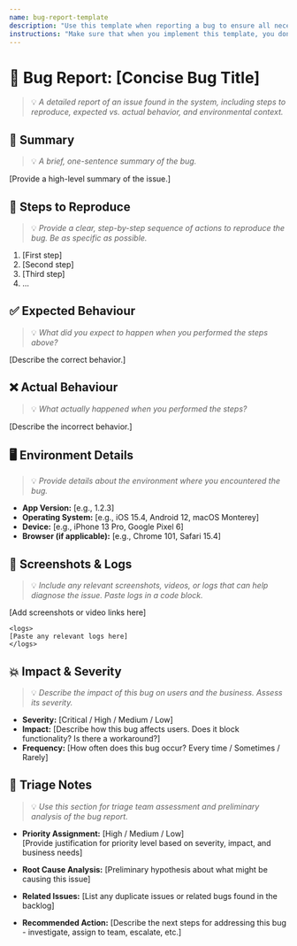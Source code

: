 ```yaml
---
name: bug-report-template
description: "Use this template when reporting a bug to ensure all necessary information is captured for effective triage and resolution."
instructions: "Make sure that when you implement this template, you don't include these instructions or any other front matter from this template in your work. Output should always and only be the markdown part outside of the front matter. Never include any tags like <example>, <commentary>, or similar tags - these serve only to increase clarity about implementation. Always use single [ ] brackets to indicate instructions the implementer should follow. When referencing other documents from this project, use wikilinks format [[filename-example-wiki-link]] to reference them. Do not include the file extension or path."
---
```

# 🐞 Bug Report: [Concise Bug Title]
> 💡 *A detailed report of an issue found in the system, including steps to reproduce, expected vs. actual behavior, and environmental context.*

## 📝 Summary
> 💡 *A brief, one-sentence summary of the bug.*

[Provide a high-level summary of the issue.]

## 🚶 Steps to Reproduce
> 💡 *Provide a clear, step-by-step sequence of actions to reproduce the bug. Be as specific as possible.*

1. [First step]
2. [Second step]
3. [Third step]
4. ...

## ✅ Expected Behaviour
> 💡 *What did you expect to happen when you performed the steps above?*

[Describe the correct behavior.]

## ❌ Actual Behaviour
> 💡 *What actually happened when you performed the steps?*

[Describe the incorrect behavior.]

## 🖥️ Environment Details
> 💡 *Provide details about the environment where you encountered the bug.*

- **App Version:** [e.g., 1.2.3]
- **Operating System:** [e.g., iOS 15.4, Android 12, macOS Monterey]
- **Device:** [e.g., iPhone 13 Pro, Google Pixel 6]
- **Browser (if applicable):** [e.g., Chrome 101, Safari 15.4]

## 📸 Screenshots & Logs
> 💡 *Include any relevant screenshots, videos, or logs that can help diagnose the issue. Paste logs in a code block.*

[Add screenshots or video links here]

```
<logs>
[Paste any relevant logs here]
</logs>
```

## 💥 Impact & Severity
> 💡 *Describe the impact of this bug on users and the business. Assess its severity.*

- **Severity:** [Critical / High / Medium / Low]
- **Impact:** [Describe how this bug affects users. Does it block functionality? Is there a workaround?]
- **Frequency:** [How often does this bug occur? Every time / Sometimes / Rarely]

## 🎯 Triage Notes
> 💡 *Use this section for triage team assessment and preliminary analysis of the bug report.*

- **Priority Assignment:** [High / Medium / Low]  
  [Provide justification for priority level based on severity, impact, and business needs]

- **Root Cause Analysis:** [Preliminary hypothesis about what might be causing this issue]

- **Related Issues:** [List any duplicate issues or related bugs found in the backlog]

- **Recommended Action:** [Describe the next steps for addressing this bug - investigate, assign to team, escalate, etc.]
